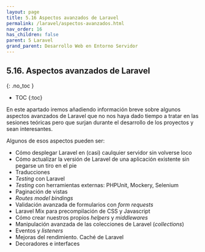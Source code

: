 ```yaml
---
layout: page
title: 5.16 Aspectos avanzados de Laravel
permalink: /laravel/aspectos-avanzados.html
nav_order: 16
has_children: false
parent: 5 Laravel
grand_parent: Desarrollo Web en Entorno Servidor
---
```


## 5.16. Aspectos avanzados de Laravel
{: .no_toc }

- TOC
{:toc}

En este apartado iremos añadiendo información breve sobre algunos aspectos avanzados de Laravel que no nos haya dado tiempo a tratar en las sesiones teóricas pero que surjan durante el desarrollo de los proyectos y sean interesantes.

Algunos de esos aspectos pueden ser:

* Cómo desplegar Laravel en (casi) caulquier servidor sin volverse loco
* Cómo actualizar la versión de Laravel de una aplicación existente sin pegarse un tiro en el pie
* Traducciones
* *Testing* con Laravel
* *Testing* con herramientas externas: PHPUnit, Mockery, Selenium
* Paginación de vistas
* *Routes model bindings*
* Validación avanzada de formularios con *form requests*
* Laravel Mix para precompilación de CSS y Javascript
* Cómo crear nuestros propios *helpers* y *middlewares*
* Manipulación avanzada de las colecciones de Laravel (*collections*)
* Eventos y *listeners*
* Mejoras del rendimiento. Caché de Laravel
* Decoradores e interfaces

